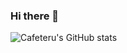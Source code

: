 ### Hi there 👋

![Cafeteru's GitHub stats](https://github-readme-stats.vercel.app/api?username=cafeteru&count_private=true&show_icons=true)
